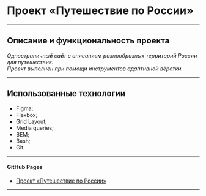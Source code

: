 # Проект «Путешествие по России»

------------------

## Описание и функциональность проекта
_Одностраничный сайт c описанием разнообразных территорий России для путешествия.   
Проект выполнен при помощи инструментов адаптивной вёрстки._

------------------

## Использованные технологии
- Figma;
- Flexbox;
- Grid Layout;
- Media queries;
- BEM;
- Bash;
- Git.

------------------

#### GitHub Pages

* [Проект «Путешествие по России»](https://www)

------------------